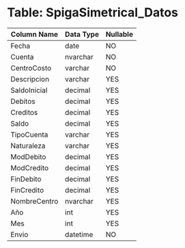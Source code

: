 # Table: SpigaSimetrical_Datos

| Column Name | Data Type | Nullable |
|-------------|-----------|----------|
| Fecha | date | NO |
| Cuenta | nvarchar | NO |
| CentroCosto | varchar | NO |
| Descripcion | varchar | YES |
| SaldoInicial | decimal | YES |
| Debitos | decimal | YES |
| Creditos | decimal | YES |
| Saldo | decimal | YES |
| TipoCuenta | varchar | YES |
| Naturaleza | varchar | YES |
| ModDebito | decimal | YES |
| ModCredito | decimal | YES |
| FinDebito | decimal | YES |
| FinCredito | decimal | YES |
| NombreCentro | nvarchar | YES |
| Año | int | YES |
| Mes | int | YES |
| Envio | datetime | NO |
